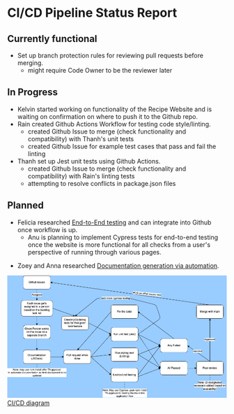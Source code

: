 # CI/CD Pipeline Status Report

## Currently functional
- Set up branch protection rules for reviewing pull requests before merging.
  - might require Code Owner to be the reviewer later

## In Progress
- Kelvin started working on functionality of the Recipe Website and is waiting on confirmation on where to push it to the Github repo.
- Rain created Github Actions Workflow for testing code style/linting.
  - created Github Issue to merge (check functionality and compatibility) with Thanh's unit tests
  - created Github Issue for example test cases that pass and fail the linting
- Thanh set up Jest unit tests using Github Actions.
  - created Github Issue to merge (check functionality and compatibility) with Rain's linting tests
  - attempting to resolve conflicts in package.json files

## Planned 
- Felicia researched [End-to-End testing](https://docs.google.com/document/d/1K5G9X4HYc8mXMNajMHfCcMMuPmtW0Buk06Oc_Wxf39Y/edit?tab=t.0) and can integrate into Github once workflow is up.
  - Anu is planning to implement Cypress tests for end-to-end testing once the website is more functional for all checks from a user's perspective of running through various pages.
+ Zoey and Anna researched [Documentation generation via automation](https://docs.google.com/document/d/16DxRgmR27evrYpejO6OraAx11qEy7x7xjtEnA3CR2Tg/edit?tab=t.0).

![alt text](https://github.com/cse110-sp25-group23/cse110-sp25-group23/blob/main/admin/cipipeline/phase1.drawio.png)
[CI/CD diagram](https://github.com/cse110-sp25-group23/cse110-sp25-group23/blob/main/admin/cipipeline/phase1.drawio.png)

